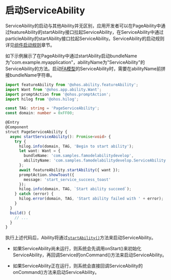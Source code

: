 # 启动ServiceAbility
<!--Kit: Ability Kit-->
<!--Subsystem: Ability-->
<!--Owner: @xialiangwei-->
<!--Designer: @jsjzju-->
<!--Tester: @lixueqing513-->
<!--Adviser: @huipeizi-->
<!--deprecated_code_no_check-->

ServiceAbility的启动与其他Ability并无区别，应用开发者可以在PageAbility中通过featureAbility的startAbility接口拉起ServiceAbility，在ServiceAbility中通过particleAbility的startAbility接口拉起ServiceAbility。ServiceAbility的启动规则详见[组件启动规则](component-startup-rules.md)章节。


如下示例展示了在PageAbility中通过startAbility启动bundleName为"com.example.myapplication"，abilityName为"ServiceAbility"的ServiceAbility的方法。启动[FA模型](ability-terminology.md#fa模型)的ServiceAbility时，需要在abilityName前拼接bundleName字符串。

```ts
import featureAbility from '@ohos.ability.featureAbility';
import Want from '@ohos.app.ability.Want';
import promptAction from '@ohos.promptAction';
import hilog from '@ohos.hilog';

const TAG: string = 'PageServiceAbility';
const domain: number = 0xFF00;

@Entry
@Component
struct PageServiceAbility {
  async startServiceAbility(): Promise<void> {
    try {
      hilog.info(domain, TAG, 'Begin to start ability');
      let want: Want = {
        bundleName: 'com.samples.famodelabilitydevelop',
        abilityName: 'com.samples.famodelabilitydevelop.ServiceAbility'
      };
      await featureAbility.startAbility({ want });
      promptAction.showToast({
        message: 'start_service_success_toast'
      });
      hilog.info(domain, TAG, `Start ability succeed`);
    } catch (error) {
      hilog.error(domain, TAG, 'Start ability failed with ' + error);
    }
  }
  build() {
    // ...
  }
}
```


执行上述代码后，Ability将通过[`startAbility()`](../reference/apis-ability-kit/js-apis-inner-application-uiAbilityContext.md#startability)方法来启动ServiceAbility。


- 如果ServiceAbility尚未运行，则系统会先调用onStart()来初始化ServiceAbility，再回调Service的onCommand()方法来启动ServiceAbility。

- 如果ServiceAbility正在运行，则系统会直接回调ServiceAbility的onCommand()方法来启动ServiceAbility。
